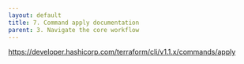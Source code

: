 ```yaml
---
layout: default
title: 7. Command apply documentation
parent: 3. Navigate the core workflow
---
```


https://developer.hashicorp.com/terraform/cli/v1.1.x/commands/apply